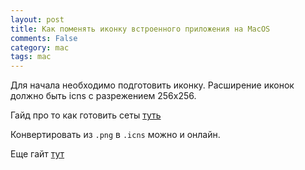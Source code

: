 ```yaml
---
layout: post
title: Как поменять иконку встроенного приложения на MacOS
comments: False
category: mac
tags: mac
---
```


Для начала необходимо подготовить иконку. Расширение иконок должно быть icns с разрежением 256х256.

Гайд про то как готовить сеты [туть](https://retifrav.github.io/blog/2018/10/09/macos-convert-png-to-icns/)

Конвертировать из ```.png``` в ```.icns``` можно и онлайн.

Еще гайт [тут](https://www.lifewire.com/change-os-x-mail-dock-icon-1172866)



